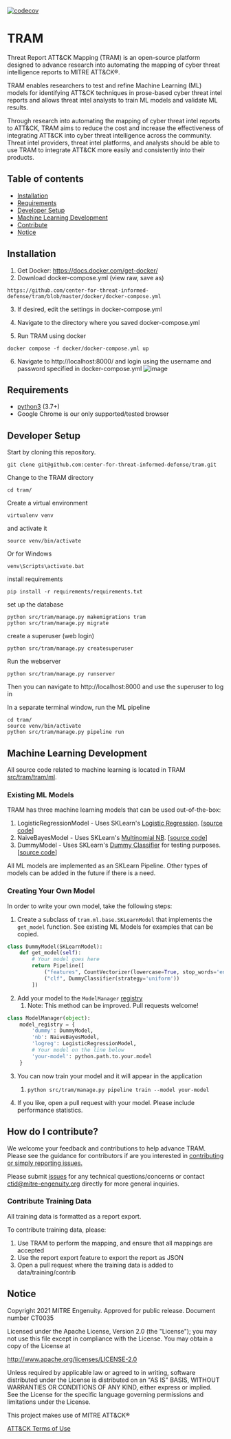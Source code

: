 [![codecov](https://codecov.io/gh/center-for-threat-informed-defense/tram/branch/master/graph/badge.svg?token=YISO1NSAMZ)](https://codecov.io/gh/center-for-threat-informed-defense/tram)

# TRAM

Threat Report ATT&CK Mapping (TRAM) is an open-source platform designed to advance research into automating the mapping of cyber threat intelligence reports to MITRE ATT&CK®.

TRAM enables researchers to test and refine Machine Learning (ML) models for identifying ATT&CK techniques in prose-based cyber threat intel reports and allows threat intel analysts to train ML models and validate ML results. 

Through research into automating the mapping of cyber threat intel reports to ATT&CK, TRAM aims to reduce the cost and increase the effectiveness of integrating ATT&CK into cyber threat intelligence across the community. Threat intel providers, threat intel platforms, and analysts should be able to use TRAM to integrate ATT&CK more easily and consistently into their products.

## Table of contents
* [Installation](#installation)
* [Requirements](#requirements)
* [Developer Setup](#developer-setup)
* [Machine Learning Development](#machine-learning-development)
* [Contribute](#how-do-i-contribute)
* [Notice](#notice)

## Installation
1. Get Docker: https://docs.docker.com/get-docker/
2. Download docker-compose.yml (view raw, save as)
```
https://github.com/center-for-threat-informed-defense/tram/blob/master/docker/docker-compose.yml
```
3. If desired, edit the settings in docker-compose.yml
4. Navigate to the directory where you saved docker-compose.yml

5. Run TRAM using docker
```
docker compose -f docker/docker-compose.yml up
```

6. Navigate to http://localhost:8000/ and login using the username and password specified in docker-compose.yml
![image](https://user-images.githubusercontent.com/2951827/129959436-d36e8d1f-fe74-497e-b549-a74be8d140ca.png)


## Requirements
- [python3](https://www.python.org/) (3.7+)
- Google Chrome is our only supported/tested browser

## Developer Setup
Start by cloning this repository.
```
git clone git@github.com:center-for-threat-informed-defense/tram.git
```
Change to the TRAM directory
```
cd tram/
```
Create a virtual environment
```
virtualenv venv
```
and activate it
```
source venv/bin/activate
```
Or for Windows
```
venv\Scripts\activate.bat
```
install requirements
```
pip install -r requirements/requirements.txt
```
set up the database
```
python src/tram/manage.py makemigrations tram
python src/tram/manage.py migrate
```
create a superuser (web login)
```
python src/tram/manage.py createsuperuser
```
Run the webserver
```
python src/tram/manage.py runserver 
```
Then you can navigate to http://localhost:8000 and use the superuser to log in

In a separate terminal window, run the ML pipeline
```
cd tram/
source venv/bin/activate
python src/tram/manage.py pipeline run
```
## Machine Learning Development
All source code related to machine learning is located in TRAM
[src/tram/tram/ml](https://github.com/center-for-threat-informed-defense/tram/tree/master/src/tram/tram/ml).

### Existing ML Models
TRAM has three machine learning models that can be used out-of-the-box:
1. LogisticRegressionModel - Uses SKLearn's [Logistic Regression](https://scikit-learn.org/stable/modules/generated/sklearn.linear_model.LogisticRegression.html). [[source code](https://github.com/center-for-threat-informed-defense/tram/blob/master/src/tram/tram/ml/base.py#L296)]
2. NaiveBayesModel - Uses SKLearn's [Multinomial NB](https://scikit-learn.org/stable/modules/generated/sklearn.naive_bayes.MultinomialNB.html#sklearn.naive_bayes.MultinomialNB). [[source code](https://github.com/center-for-threat-informed-defense/tram/blob/master/src/tram/tram/ml/base.py#L283)]
3. DummyModel - Uses SKLearn's [Dummy Classifier](https://scikit-learn.org/stable/modules/generated/sklearn.dummy.DummyClassifier.html#sklearn.dummy.DummyClassifier) for testing purposes. [[source code](https://github.com/center-for-threat-informed-defense/tram/blob/master/src/tram/tram/ml/base.py#L275)]

All ML models are implemented as an SKLearn Pipeline. Other types of models can be added in the future if there is a need.

### Creating Your Own Model
In order to write your own model, take the following steps:

1. Create a subclass of `tram.ml.base.SKLearnModel` that implements the `get_model` function. See existing ML Models for examples that can be copied.
```python
class DummyModel(SKLearnModel):
    def get_model(self):
        # Your model goes here
        return Pipeline([
            ("features", CountVectorizer(lowercase=True, stop_words='english', min_df=3)),
            ("clf", DummyClassifier(strategy='uniform'))
        ])
```
2. Add your model to the `ModelManager` [registry](https://github.com/center-for-threat-informed-defense/tram/blob/a4d874c66efc11559a3faeced4130f153fa12dca/src/tram/tram/ml/base.py#L309)
   1. Note: This method can be improved. Pull requests welcome!
```python
class ModelManager(object):
    model_registry = {
        'dummy': DummyModel,
        'nb': NaiveBayesModel,
        'logreg': LogisticRegressionModel,
        # Your model on the line below
        'your-model': python.path.to.your.model
    }
```
3. You can now train your model and it will appear in the application
   1. `python src/tram/manage.py pipeline train --model your-model`

4. If you like, open a pull request with your model. Please include performance statistics.

## How do I contribute?
We welcome your feedback and contributions to help advance TRAM. Please see the guidance for contributors if are you interested in [contributing or simply reporting issues.](/CONTRIBUTING.md)

Please submit [issues](https://github.com/center-for-threat-informed-defense/tram/issues) for any technical questions/concerns or contact ctid@mitre-engenuity.org directly for more general inquiries.

### Contribute Training Data
All training data is formatted as a report export. 

To contribute training data, please:
1. Use TRAM to perform the mapping, and ensure that all mappings are accepted
2. Use the report export feature to export the report as JSON
3. Open a pull request where the training data is added to data/training/contrib

## Notice
Copyright 2021 MITRE Engenuity. Approved for public release. Document number CT0035

Licensed under the Apache License, Version 2.0 (the "License"); you may not use this file except in compliance with the License. You may obtain a copy of the License at

http://www.apache.org/licenses/LICENSE-2.0

Unless required by applicable law or agreed to in writing, software distributed under the License is distributed on an "AS IS" BASIS, WITHOUT WARRANTIES OR CONDITIONS OF ANY KIND, either express or implied. See the License for the specific language governing permissions and limitations under the License.

This project makes use of MITRE ATT&CK®

[ATT&CK Terms of Use](https://attack.mitre.org/resources/terms-of-use/)
